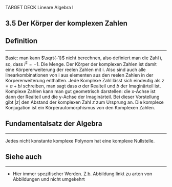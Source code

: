 TARGET DECK
Lineare Algebra I

3.5 Der Körper der komplexen Zahlen
--
## Definition
***
Basic: man kann $\sqrt{-1}$ nicht berechnen, also definiert man die Zahl $i$, so, dass $i^2=-1$. Die Menge. Der Körper der komplexen Zahlen ist damit eine Körpererweiterung der reelen Zahlen mit i. Also sind auch alle linearkombinationen von i aus elementen aus den reelen Zahlen in der Körpererweiterung enthalten.
Jede Komplexe Zahl lässt sich eindeutig als $z = a+ bi$ schreiben, man sagt dass $a$ der Realteil und $b$ der Imaginärteil ist.
Komplexe Zahlen kann man gut geometrisch darstellen: die x-Achse ist dann der Realteil und die y-Achse der Imaginärteil.
Bei dieser Vorstellung gibt $\vert z \vert$ den Abstand der komplexen Zahl $z$ zum Ursprung an. Die komplexe Konjugation ist ein Körperautomorphismus von den Komplexen Zahlen.
## Fundamentalsatz der Algebra
***
Jedes nicht konstante komplexe Polynom hat eine komplexe Nullstelle.
## Siehe auch
***
* Hier immer spezifischer Werden. Z.b. Abbildung linkt zu arten von Abbildungen und nicht umgekehrt
<!--ID: 1709288319885-->
